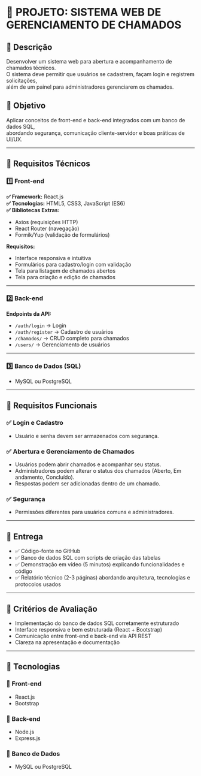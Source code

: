 # 📌 PROJETO: SISTEMA WEB DE GERENCIAMENTO DE CHAMADOS

## 📍 Descrição

Desenvolver um sistema web para abertura e acompanhamento de chamados técnicos.  
O sistema deve permitir que usuários se cadastrem, façam login e registrem solicitações,  
além de um painel para administradores gerenciarem os chamados.

## 📍 Objetivo

Aplicar conceitos de front-end e back-end integrados com um banco de dados SQL,  
abordando segurança, comunicação cliente-servidor e boas práticas de UI/UX.

---

## 📌 Requisitos Técnicos

### 1️⃣ Front-end

**✅ Framework:** React.js  
**✅ Tecnologias:** HTML5, CSS3, JavaScript (ES6)  
**✅ Bibliotecas Extras:**  
- Axios (requisições HTTP)  
- React Router (navegação)  
- Formik/Yup (validação de formulários)

**Requisitos:**  
- Interface responsiva e intuitiva  
- Formulários para cadastro/login com validação  
- Tela para listagem de chamados abertos  
- Tela para criação e edição de chamados

---

### 2️⃣ Back-end

**Endpoints da API:**

- `/auth/login` → Login  
- `/auth/register` → Cadastro de usuários  
- `/chamados/` → CRUD completo para chamados  
- `/users/` → Gerenciamento de usuários

---

### 3️⃣ Banco de Dados (SQL)

- MySQL ou PostgreSQL

---

## 📌 Requisitos Funcionais

### ✅ Login e Cadastro

- Usuário e senha devem ser armazenados com segurança.

### ✅ Abertura e Gerenciamento de Chamados

- Usuários podem abrir chamados e acompanhar seu status.  
- Administradores podem alterar o status dos chamados (Aberto, Em andamento, Concluído).  
- Respostas podem ser adicionadas dentro de um chamado.

### ✅ Segurança

- Permissões diferentes para usuários comuns e administradores.

---

## 📌 Entrega

- ✅ Código-fonte no GitHub  
- ✅ Banco de dados SQL com scripts de criação das tabelas  
- ✅ Demonstração em vídeo (5 minutos) explicando funcionalidades e código  
- ✅ Relatório técnico (2-3 páginas) abordando arquitetura, tecnologias e protocolos usados

---

## 📌 Critérios de Avaliação

- Implementação do banco de dados SQL corretamente estruturado  
- Interface responsiva e bem estruturada (React + Bootstrap)  
- Comunicação entre front-end e back-end via API REST  
- Clareza na apresentação e documentação

---

## 📌 Tecnologias

### 🔹 Front-end

- React.js  
- Bootstrap

### 🔹 Back-end

- Node.js  
- Express.js

### 🔹 Banco de Dados

- MySQL ou PostgreSQL
